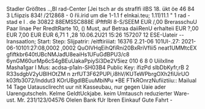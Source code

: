 Stadler Größtes ..,Bl rad-Center [Jei tsch ar ds straflfi ilBS 18. ükt öe 46 84 3 Lfiipzis 834! /212868 - 0 říi.írid um die 1-1.1 f elnkai.teu; 1.11)11.1 " 1 rad -stad e I . de 30822 88EMSSC888E iPftftRl 8-S/SEEM EUR /,00 BrerasschuU Paar Iinae Per RredltRarte 10, () Must, auf Betraa daiiRenU erhalteii EUR ?,00 EUR 7,00 EUR EUR 6,71 1 ,28 10.06.2U21 15:26 157207 12 ESE-Uateir -- Iransaatlon; Start: Step: Slijpatrir: /eitftiriiiat: 16376 2.21-06 101UI-.27: 2021-06-10101:27:08,0002 ,0002 QuOIVHqEihQfiRni20BxRriVflii5 neat1UMMtcEX gfiftkbr640tUBcNMJađU8eaiHs1UFuGđBPU3/c8 6ynGM60urMp6cS4gBEuUakaPpiySí3De2V5iez 010 6 8 0 Uiilxllne Masha1gar l Mus: acdsa-p1aln-SH03B4 Public Key: ífizPd slbDbKyfr,rB 2 R33sdgbV2yUBlHOtZM n zrfUT3F62PUPi,i8hV/KUTeWPbrgOXh2fiUirUO k03fb3072/lnddut3 KOrUBgdlBEuuMbi№u *BE FTkROnrzNufiiztiiu:: Mailual 14 Tage Uatausclirecht uur nit Kasseubau, nur gegen Uaie ader Uarengutscheln. Kelme GeldtUckjabe. keim Umtausch reduzierter Ware- ust. Mr. 231/123/04576 Olelen Bank fUr Ibren Einkauf Gute Fahrt -